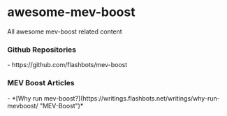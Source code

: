 # awesome-mev-boost
All awesome mev-boost related content

<h3> Github Repositories </h3>
- https://github.com/flashbots/mev-boost


<h3> MEV Boost Articles </h3>
-  *[Why run mev-boost?](https://writings.flashbots.net/writings/why-run-mevboost/ "MEV-Boost")*